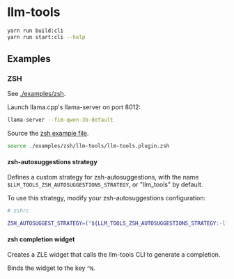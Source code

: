 # llm-tools

```bash
yarn run build:cli
yarn run start:cli --help
```

## Examples

### ZSH

See [./examples/zsh](./examples/zsh).

Launch llama.cpp's llama-server on port 8012:

```bash
llama-server --fim-qwen-3b-default
```

Source the [zsh example file](./examples/zsh/llm-tools/llm-tools.plugin.zsh). 

```bash
source ./examples/zsh/llm-tools/llm-tools.plugin.zsh
```

#### zsh-autosuggestions strategy

Defines a custom strategy for zsh-autosuggestions, with the name
`$LLM_TOOLS_ZSH_AUTOSUGGESTIONS_STRATEGY`, or "llm_tools" by default.

To use this strategy, modify your zsh-autosuggestions configuration:

```zsh
# zshrc

ZSH_AUTOSUGGEST_STRATEGY=("${LLM_TOOLS_ZSH_AUTOSUGGESTIONS_STRATEGY:-llm_tools}" <INSERT_YOUR_OTHER_STRATEGIES_HERE>)
```


#### zsh completion widget

Creates a ZLE widget that calls the llm-tools CLI to generate a completion.

Binds the widget to the key `^N`.
